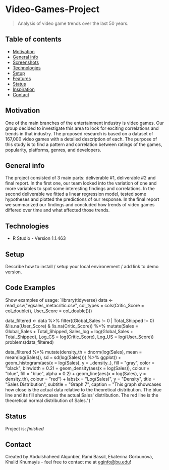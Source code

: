 # Video-Games-Project
> Analysis of video game trends over the last 50 years. 

## Table of contents
* [Motivation](#motivation)
* [General info](#general-info)
* [Screenshots](#screenshots)
* [Technologies](#technologies)
* [Setup](#setup)
* [Features](#features)
* [Status](#status)
* [Inspiration](#inspiration)
* [Contact](#contact)

## Motivation 
One of the main branches of the entertainment industry is video games. Our group decided to investigate this area to look for exciting correlations and trends in that industry. The proposed research is based on a dataset of 167,000 video games with a detailed description of each. The purpose of this study is to find a pattern and correlation between ratings of the games, popularity, platforms, genres, and developers. 

## General info 
The project consisted of 3 main parts: deliverable #1, deliverable #2 and final report. In the first one, our team looked into the variation of one and more variables to spot some interesting findings and correlations. In the second deliverable we fitted a linear regression model, tested some hypotheses and plotted the predictions of our response. In the final report we summarized our findings and concluded how trends of video games differed over time and what affected those trends.


## Technologies
* R Studio - Version 1.1.463

## Setup
Describe how to install / setup your local environement / add link to demo version.

## Code Examples
Show examples of usage:
`library(tidyverse)
data <- read_csv("vgsales_metacritic.csv", col_types =  cols(Critic_Score = col_double(), User_Score = col_double()))

data_filtered <- data %>% filter((Global_Sales != 0 | Total_Shipped != 0) &!is.na(User_Score) & !is.na(Critic_Score)) %>% mutate(Sales = Global_Sales + Total_Shipped, Sales_log = log(Global_Sales + Total_Shipped), Log_CS = log(Critic_Score), Log_US = log(User_Score))
problems(data_filtered)

data_filtered %>% mutate(density_th = dnorm(log(Sales), mean = mean(log(Sales)), sd = sd(log(Sales)))) %>% 
  ggplot() + 
  geom_histogram(aes(x = log(Sales), y = ..density..), fill = "gray", color = "black", binwidth = 0.2) + 
  geom_density(aes(x = log(Sales)), colour = "blue", fill = "blue", alpha = 0.2) + 
  geom_line(aes(x = log(Sales), y = density_th), colour = "red") + 
  labs(x = "Log(Sales)", 
       y =  "Density", 
       title = "Sales Distribution", 
       subtitle = "Graph 7", 
       caption = "This graph showcases how close is the actual data relative to the theoretical distribution. 
       The blue line and its fill showcases the actual Sales' distribution. 
       The red line is the theoretical normal distribution of Sales.") 
`

## Status
Project is: _finished_

## Contact
Created by Abdulshaheed Alqunber, Rami Bassil, Ekaterina Gorbunova, Khalid Khumayis - feel free to contact me at eginfo@bu.edu!
